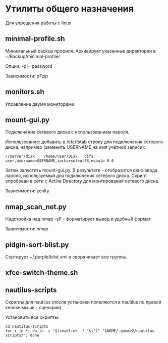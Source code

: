 # Утилиты общего назначения
Для упрощения работы с linux

## minimal-profile.sh
Минимальный backup профиля. Архивирует указанные директории в ~/Backup/minimal-profile/

Опции: -p|--password

Зависимости: p7zip

## monitors.sh
Управление двумя мониторами.

## mount-gui.py
Подключение сетевого диска с использованием пароля.

Использование: добавить в /etc/fstab строку для подключения сетевого диска, например (заменить USERNAME на имя учётной записи):
```shell
//server/disk    /home/user/Disk   cifs    user,username=USERNAME,iocharset=utf8,noauto 0 0
```
Затем запустить mount-gui.py. В результате - отобразится окно ввода пароля, используемый для подключения сетевого диска. Скрипт опробован в сети с Active Directory для монтирования сетевого диска.

Зависимости: zenity

## nmap_scan_net.py
Надстройка над nmap -sP - форматирует вывод в удобный формат.

Зависимости: nmap

## pidgin-sort-blist.py
Сортирует ~/.purple/blist.xml и сворачивает все группы.

## xfce-switch-theme.sh

## nautilus-scripts
Скрипты для nautilus (после установки появляются в nautilus по правой кнопке мыши - сценарии)

Установить все скрипты:
```shell
cd nautilus-scripts
for i in *; do ln -s "$(readlink -f "$i")" "$HOME/.gnome2/nautilus-scripts/"; done
```
